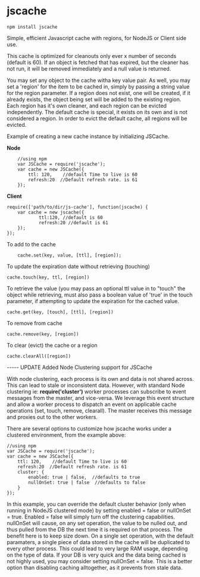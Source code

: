 jscache
=======

	npm install jscache
	
Simple, efficient Javascript cache with regions, for NodeJS or Client side use.

This cache is optimized for cleanouts only ever x number of seconds (default is 60).  If an object is fetched that has
expired, but the cleaner has not run, it will be removed immediately and a null value is returned.  

You may set any object to the cache witha  key value pair.  As well, you may set a 'region' for the item to be cached in,
simply by passing a string value for the region parameter.  If a region does not exist, one will be created, if it
already exists, the object being set will be added to the existing region.  Each region has it's own cleaner, and each
region can be evicted independently. The default cache is special, it exists on its own and is not considered a region. 
In order to evict the default cache, all regions will be evicted. 


Example of creating a new cache instance by initializing JSCache.

<b>Node</b>

		//using npm
		var JSCache = require('jscache');
		var cache = new JSCache({
  			ttl: 120,    //default Time to live is 60
  			refresh:20  //Default refresh rate. is 61
		});


<b>Client</b>

	require(['path/to/dir/js-cache'], function(jscache) {
  		var cache = new jscache({
    			ttl:120, //default is 60
    			refresh:20 //default is 61
  		});
	});


To add to the cache

		cache.set(key, value, [ttl], [region]);


To update the expiration date without retrieving (touching)

  	cache.touch(key, ttl, [region])


To retrieve the value (you may pass an optional ttl value in to "touch" the object while retrieving, must also pass
a boolean value of 'true' in the touch parameter, if attempting to update the expiration for the cached value.

  	cache.get(key, [touch], [ttl], [region])


To remove from cache

  	cache.remove(key, [region])
  
  
To clear (evict) the cache or a region

  	cache.clearAll([region])
  	
  	
----- UPDATE
Added Node Clustering support for JSCache

With node clustering, each process is its own and data is not shared across.  This can lead to stale or inconsistent data.  However, with standard Node clustering ie: **require('cluster')** worker processes can subscribe to event messages from the master, and vice-versa.  We leverage this event structure and allow a worker process to dispatch an event on applicable cache operations (set, touch, remove, clearall).  The master receives this message and proxies out to the other workers.

There are several options to customize how jscache works under a clustered environment, from the example above:

	
	//using npm
	var JSCache = require('jscache');
	var cache = new JSCache({
  		ttl: 120,    //default Time to live is 60
  		refresh:20  //Default refresh rate. is 61
  		cluster: {
  			enabled: true | false,  //defaults to true
  			nullOnSet: true | false  //defaults to false
  		}
	});
	
In this example, you can override the default cluster behavior (only when running in NodeJS clustered mode) by setting enabled = false or nullOnSet = true.  Enabled = false will simply turn off the clustering capabilities.  nullOnSet will cause, on any set operation, the value to be nulled out, and thus pulled from the DB the next time it is required on that process. The benefit here is to keep size down.  On a single set operation, with the default paramaters, a single piece of data stored in the cache will be duplicated to every other process. This could lead to very large RAM usage, depending on the type of data.  If your DB is very quick and the data being cached is not highly used, you may consider setting nullOnSet = false.  This is a better option than disabling caching alltogether, as it prevents from stale data.

